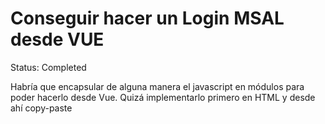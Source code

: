 # Conseguir hacer un Login MSAL desde VUE

Status: Completed

Habría que encapsular de alguna manera el javascript en módulos para poder hacerlo desde Vue. Quizá implementarlo primero en HTML y desde ahí copy-paste